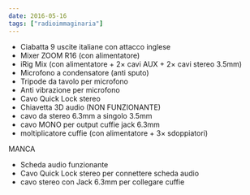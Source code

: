 ```yaml
---
date: 2016-05-16
tags: ["radioimmaginaria"]
---
```

- Ciabatta 9 uscite italiane con attacco inglese
- Mixer ZOOM R16 (con alimentatore)
- iRig Mix (con alimentatore + 2× cavi AUX + 2× cavi stereo 3.5mm)
- Microfono a condensatore (anti sputo)
- Tripode da tavolo per microfono
- Anti vibrazione per microfono
- Cavo Quick Lock stereo
- Chiavetta 3D audio (NON FUNZIONANTE)
- cavo da stereo 6.3mm a singolo 3.5mm
- cavo MONO per output cuffie jack 6.3mm
- moltiplicatore cuffie (con alimentatore + 3× sdoppiatori)

MANCA

- Scheda audio funzionante
- Cavo Quick Lock stereo per connettere scheda audio
- cavo stereo con Jack 6.3mm per collegare cuffie
